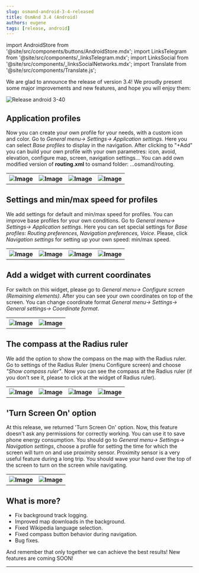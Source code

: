 ```yaml
---
slug: osmand-android-3-4-released
title: OsmAnd 3.4 (Android)
authors: eugene
tags: [release, android]
---
```

import AndroidStore from '@site/src/components/buttons/AndroidStore.mdx';
import LinksTelegram from '@site/src/components/_linksTelegram.mdx';
import LinksSocial from '@site/src/components/_linksSocialNetworks.mdx';
import Translate from '@site/src/components/Translate.js';

We are glad to announce the release of version 3.4! We proudly present some major improvements and new features, and hope you will enjoy them:

![Release android 3-40](./17.png)

<!--truncate-->

## Application profiles

Now you can create your own profile for your needs, with a custom icon and color. Go to *General menu-> Settings-> Application settings*. Here you can select *Base profiles* to display in the navigation.
After clicking to "+Add" you can build your own profile with your own parametres: icon, avoid, elevation, configure map, screen, navigation settings...
You can add own modified version of **routing.xml** to osmand folder: ...osmand/routing.

<table class="blogimage">
  <tr>
    <th><img src={require('./1.jpg').default} alt="Image"/></th>
    <th><img src={require('./2.jpg').default} alt="Image"/></th>
    <th><img src={require('./3.jpg').default} alt="Image"/></th>
    <th><img src={require('./4.jpg').default} alt="Image"/></th>
      </tr>
</table> 

## Settings and min/max speed for profiles

We add settings for default and min/max speed for profiles. You can improve base profiles for your own conditions. Go to *General menu-> Settings-> Application settings*. Here you can set special settings for *Base profiles*: *Routing preferences, Navigation preferences, Voice*. Please, click *Navigation settings* for setting up your own speed: min/max speed.

<table class="blogimage">
  <tr>
    <th><img src={require('./5.jpg').default} alt="Image"/></th>
    <th><img src={require('./6.jpg').default} alt="Image"/></th>
    <th><img src={require('./7.jpg').default} alt="Image"/></th>
    <th><img src={require('./8.jpg').default} alt="Image"/></th>
      </tr>
</table> 

## Add a widget with current coordinates

For switch on this widget, please go to *General menu-> Configure screen (Remaining elements)*. After you can see your own coordinates on top of the screen.
You can change coordinate format  *General menu-> Settings-> General settings-> Coordinate format*.

<table class="blogimage">
  <tr>
    <th><img src={require('./9.jpg').default} alt="Image"/></th>
    <th><img src={require('./10.jpg').default} alt="Image"/></th>
      </tr>
</table> 

## The compass at the Radius ruler

We add the option to show the compass on the map with the Radius ruler. Go to settings of the Radius Ruler (menu Configure screen) and choose *"Show compass ruler"*. Now you can see the compass at the Radius ruler (if you don't see it, please to click at the widget of Radius ruler).

<table class="blogimage">
  <tr>
    <th><img src={require('./11.jpg').default} alt="Image"/></th>
    <th><img src={require('./12.jpg').default} alt="Image"/></th>
    <th><img src={require('./13.jpg').default} alt="Image"/></th>
    <th><img src={require('./14.jpg').default} alt="Image"/></th>
      </tr>
</table> 

## 'Turn Screen On' option

At this release, we returned 'Turn Screen On' option. Now, this feature doesn't ask any permissions for correctly working. You can use it to save phone energy consumption. You should go to *General menu-> Settings-> Navigation settings*, choose a profile for setting the time for which the screen will turn on and use proximity sensor.
Proximity sensor is a very useful feature during a long trip. You should wave your hand over the top of the screen to turn on the screen while navigating.


<table class="blogimage">
  <tr>
    <th><img src={require('./15.jpg').default} alt="Image"/></th>
    <th><img src={require('./16.jpg').default} alt="Image"/></th>
      </tr>
</table> 

## What is more?

* Fix background track logging.
* Improved map downloads in the background.
* Fixed Wikipedia language selection.
* Fixed compass button behavior during navigation.
* Bug fixes.

And remember that only together we can achieve the best results!
New features are coming SOON!


____________________________ 

<LinksSocial/>
<LinksTelegram/>
<AndroidStore/>